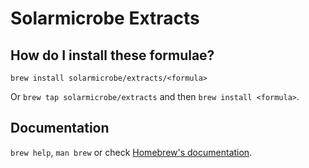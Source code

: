 # Solarmicrobe Extracts

## How do I install these formulae?

`brew install solarmicrobe/extracts/<formula>`

Or `brew tap solarmicrobe/extracts` and then `brew install <formula>`.

## Documentation

`brew help`, `man brew` or check [Homebrew's documentation](https://docs.brew.sh).

